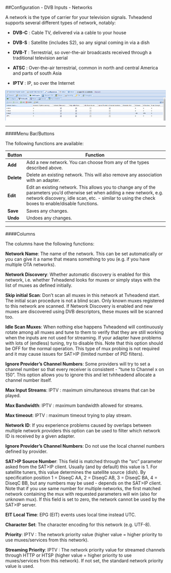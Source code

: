 ##Configuration - DVB Inputs - Networks

A network is the type of carrier for your television signals. Tvheadend
supports several different types of network, notably:

* **DVB-C** : Cable TV, delivered via a cable to your house

* **DVB-S** : Satellite (includes S2), so any signal coming in via a dish

* **DVB-T** : Terrestrial, so over-the-air broadcasts received through a
traditional television aerial

* **ATSC** : Over-the-air terrestrial, common in north and central America
and parts of south Asia

* **IPTV** : IP, so over the Internet

!['Networks' Tab Screenshot](docresources/configdvbnetwork.png)

---

####Menu Bar/Buttons

The following functions are available:

Button     | Function
-----------|---------
**Add**    | Add a new network. You can choose from any of the types described above.
**Delete** | Delete an existing network. This will also remove any association with an adapter.
**Edit**   | Edit an existing network. This allows you to change any of the parameters you’d otherwise set when adding a new network, e.g. network discovery, idle scan, etc. - similar to using the check boxes to enable/disable functions.
**Save**   | Saves any changes.
**Undo**   | Undoes any changes.

---

####Columns

The columns have the following functions:

**Network Name**:
The name of the network. This can be set automatically or you can give
it a name that means something to you (e.g. if you have multiple OTA
networks).

**Network Discovery**:
Whether automatic discovery is enabled for this network, i.e. whether
Tvheadend looks for muxes or simply stays with the list of muxes as
defined initially.

**Skip initial Scan**:
Don’t scan all muxes in this network at Tvheadend start. The initial
scan procedure is not a blind scan. Only known muxes registered to this
network are scanned. If Network Discovery is enabled and new muxes are
discovered using DVB descriptors, these muxes will be scanned too.

**Idle Scan Muxes**:
When nothing else happens Tvheadend will continuously rotate among all
muxes and tune to them to verify that they are still working when the
inputs are not used for streaming. If your adapter have problems with
lots of (endless) tuning, try to disable this. Note that this option
should be OFF for the normal operation. This type of mux probing is not
required and it may cause issues for SAT\>IP (limited number of PID
filters).

**Ignore Provider’s Channel Numbers**:
Some providers will try to set a channel number so that every receiver
is consistent - “tune to Channel x on 150”. This option allows you to
ignore this and let tvhheadend allocate a channel number itself.

**Max Input Streams**:
IPTV : maximum simultaneous streams that can be played.

**Max Bandwidth**:
IPTV : maximum bandwidth allowed for streams.

**Max timeout**:
IPTV : maximum timeout trying to play stream.

**Network ID**:
If you experience problems caused by overlaps between multiple network
providers this option can be used to filter which network ID is received
by a given adapter.

**Ignore Provider’s Channel Numbers**:
Do not use the local channel numbers defined by provider.

**SAT\>IP Source Number**:
This field is matched through the “src” parameter asked from the SAT\>IP
client. Usually (and by default) this value is 1. For satellite tuners,
this value determines the satellite source (dish). By specification
position 1 = DiseqC AA, 2 = DiseqC AB, 3 = DiseqC BA, 4 = DiseqC BB, but
any numbers may be used - depends on the SAT\>IP client. Note that if
you use same number for multiple networks, the first matched network
containing the mux with requested parameters will win (also for unknown
mux). If this field is set to zero, the network cannot be used by the
SAT\>IP server.

**EIT Local Time**:
EPG (EIT) events uses local time instead UTC.

**Character Set**:
The character encoding for this network (e.g. UTF-8).

**Priority**:
IPTV : The network priority value (higher value = higher priority to use
muxes/services from this network).

**Streaming Priority**:
IPTV : The network priority value for streamed channels through HTTP or
HTSP (higher value = higher priority to use muxes/services from this
network). If not set, the standard network priority value is used.
